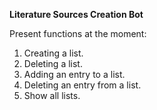 **Literature Sources Creation Bot**

Present functions at the moment:
1. Creating a list.
2. Deleting a list.
3. Adding an entry to a list.
4. Deleting an entry from a list.
5. Show all lists.

